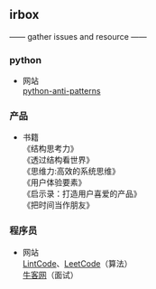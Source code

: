 ## irbox
—— gather issues and resource ——  

### python
- 网站  
[python-anti-patterns](https://docs.quantifiedcode.com/python-anti-patterns/index.html)
### 产品
- 书籍  
《结构思考力》  
《透过结构看世界》  
《思维力:高效的系统思维》  
《用户体验要素》  
《启示录：打造用户喜爱的产品》  
《把时间当作朋友》

### 程序员
- 网站  
[LintCode](https://www.lintcode.com)、[LeetCode](https://leetcode.com)（算法）  
[牛客网](https://www.nowcoder.com)（面试）  
